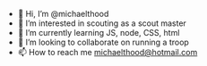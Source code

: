 - 👋 Hi, I’m @michaelthood
- 👀 I’m interested in scouting as a scout master
- 🌱 I’m currently learning JS, node, CSS, html
- 💞️ I’m looking to collaborate on running a troop
- 📫 How to reach me michaelthood@hotmail.com

<!---
michaelthood/bsa_troop_497 is a a project to build a web-site for a scout troop.
I am in developmental stage so don't borrow any code yet.  
--->
